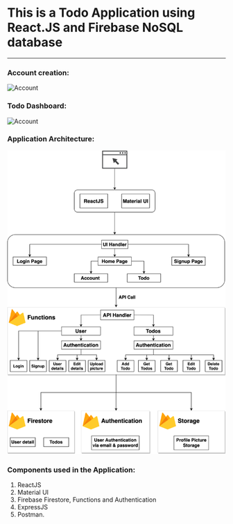 # This is a Todo Application using React.JS and Firebase NoSQL database

-----

### Account creation:

![Account](images/Account.gif)

### Todo Dashboard:

![Account](images/Todo.gif)


### Application Architecture:

![Application Architecture](images/TodoApp.png)

### Components used in the Application:

1. ReactJS
2. Material UI
3. Firebase Firestore, Functions and Authentication
4. ExpressJS
5. Postman.